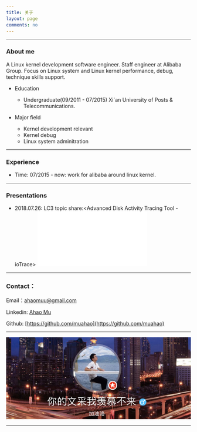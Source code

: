 ```yaml
---
title: 关于
layout: page
comments: no
---
```


---
### About me
A Linux kernel development software engineer. Staff engineer at Alibaba Group. 
Focus on Linux system and Linux kernel performance, debug, technique skills support. 

* Education
    * Undergraduate(09/2011 - 07/2015) Xi`an University of Posts & Telecommunications.

* Major field
	* Kernel development relevant
	* Kernel debug
	* Linux system adminitration

---
### Experience
* Time: 07/2015 - now: work for alibaba around linux kernel.

---
### Presentations
* 2018.07.26: LC3 topic share:<Advanced Disk Activity Tracing Tool - ioTrace> ![Ahao_Mu_LC3_iotrace.pdf](pdf/Ahao_Mu_LC3_iotrace.pdf)

----

### Contact：
Email：ahaomuu@gmail.com

Linkedin: [Ahao Mu](https://www.linkedin.com/in/ahao-mu-86072394/)

Github: [https://github.com/muahao](https://github.com/muahao)

----

[![新浪微博](../picture/jiangyi_weibo_picture.png)](https://weibo.com/muahao/home?wvr=5&lf=reg)

----
